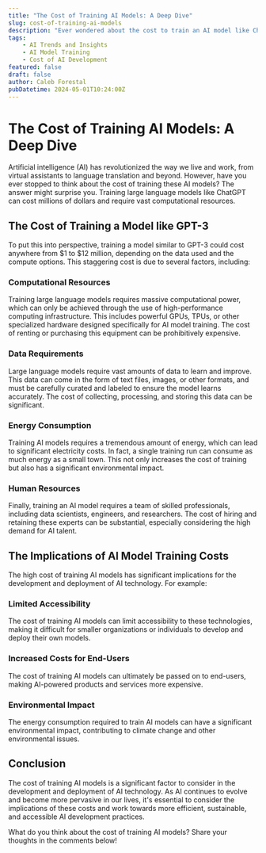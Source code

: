 ```yaml
---
title: "The Cost of Training AI Models: A Deep Dive"
slug: cost-of-training-ai-models
description: "Ever wondered about the cost to train an AI model like ChatGPT? We explore the staggering costs and computational resources required to train large language models."
tags: 
    - AI Trends and Insights 
    - AI Model Training 
    - Cost of AI Development
featured: false
draft: false
author: Caleb Forestal
pubDatetime: 2024-05-01T10:24:00Z
---
```


The Cost of Training AI Models: A Deep Dive
============================================

Artificial intelligence (AI) has revolutionized the way we live and work, from virtual assistants to language translation and beyond. However, have you ever stopped to think about the cost of training these AI models? The answer might surprise you. Training large language models like ChatGPT can cost millions of dollars and require vast computational resources.

The Cost of Training a Model like GPT-3
------------------------------------

To put this into perspective, training a model similar to GPT-3 could cost anywhere from $1 to $12 million, depending on the data used and the compute options. This staggering cost is due to several factors, including:

### Computational Resources

Training large language models requires massive computational power, which can only be achieved through the use of high-performance computing infrastructure. This includes powerful GPUs, TPUs, or other specialized hardware designed specifically for AI model training. The cost of renting or purchasing this equipment can be prohibitively expensive.

### Data Requirements

Large language models require vast amounts of data to learn and improve. This data can come in the form of text files, images, or other formats, and must be carefully curated and labeled to ensure the model learns accurately. The cost of collecting, processing, and storing this data can be significant.

### Energy Consumption

Training AI models requires a tremendous amount of energy, which can lead to significant electricity costs. In fact, a single training run can consume as much energy as a small town. This not only increases the cost of training but also has a significant environmental impact.

### Human Resources

Finally, training an AI model requires a team of skilled professionals, including data scientists, engineers, and researchers. The cost of hiring and retaining these experts can be substantial, especially considering the high demand for AI talent.

The Implications of AI Model Training Costs
------------------------------------------

The high cost of training AI models has significant implications for the development and deployment of AI technology. For example:

### Limited Accessibility

The cost of training AI models can limit accessibility to these technologies, making it difficult for smaller organizations or individuals to develop and deploy their own models.

### Increased Costs for End-Users

The cost of training AI models can ultimately be passed on to end-users, making AI-powered products and services more expensive.

### Environmental Impact

The energy consumption required to train AI models can have a significant environmental impact, contributing to climate change and other environmental issues.

Conclusion
----------

The cost of training AI models is a significant factor to consider in the development and deployment of AI technology. As AI continues to evolve and become more pervasive in our lives, it's essential to consider the implications of these costs and work towards more efficient, sustainable, and accessible AI development practices.

What do you think about the cost of training AI models? Share your thoughts in the comments below!
